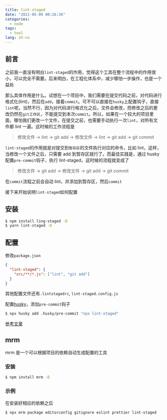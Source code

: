 ```yaml
---
title: lint-staged
date: "2021-05-09 00:26:36"
categories:
  - node
tags:
  - tool
lang: zh-cn
---
```


## 前言

之前我一直没有明白`lint-staged`的作用，觉得这个工具在整个流程中的作用很小，可以完全不需要。后来明白，在工程化体系中，减少哪怕一步操作，也是一个益处

那么具体作用是什么。试想在一个项目中，我们需要在提交代码之前，对代码进行格式化(lint)，然后在`add`，接着`commit`。可不可以直接在`husky`上配置钩子，直接`lint`呢，当然不行，因为对代码进行格式化之后，文件会修改，而修改之后的更改仍然在`git工作区`，不能提交到本次`commit`。所以，如果在一个较大的项目里面，哪怕我们更改一个文件，在提交之前，也需要手动执行一次`lint`，对所有文件都 lint 一遍。这时候的工作流程是

> 修改文件 -> lint -> git add -> 修改文件 -> lint -> git add -> git commit

`lint-staged`的作用就是对提交到`暂存区`的文件执行对应的命令，比如 lint，这样，当修改一个文件之后，只需要 add 到暂存区就行了。而最佳实践是，通过 husky 配置`pre-commit`钩子，执行 lint-staged，这时候的流程就变成了

> 修改文件 -> git add -> 修改文件 -> git add -> git commit

在`commit`流程之前会自动 lint，并添加到暂存区，然后`commit`

接下来开始说明`lint-staged`如何配置

## 安装

```bash
$ npm install ling-staged -D
$ yarn lint-staged -D
```

## 配置

修改`package.json`

```json
{
  "lint-staged": {
    "src/**/*.js": ["lint", "git add"]
  }
}
```

其他配置文件还有`.lintstagedrc`, `lint-staged.config.js`

配置[husky](./husky)，添加`pre-commit`钩子

```bash
$ npx husky add .husky/pre-commit "npx lint-staged"
```

[参考文章](https://www.cnblogs.com/jiaoshou/p/12250278.html)

## mrm

mrm 是一个可以根据项目的依赖自动生成配置的工具

### 安装

```bash
$ npm install mrm -D
```

### 示例

在安装好相应的依赖之后

```bash
$ npx mrm package editorconfig gitignore eslint prettier lint-staged
```
